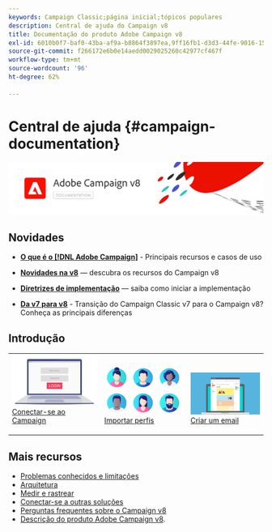```yaml
---
keywords: Campaign Classic;página inicial;tópicos populares
description: Central de ajuda do Campaign v8
title: Documentação do produto Adobe Campaign v8
exl-id: 6010b0f7-baf0-43ba-af9a-b8864f3897ea,9ff16fb1-d3d3-44fe-9016-15abffdbc74e
source-git-commit: f266172e6b0e14aedd0029025260c42977cf467f
workflow-type: tm+mt
source-wordcount: '96'
ht-degree: 62%

---
```


# Central de ajuda {#campaign-documentation}

![](assets/banner-documentationv8.png)

## Novidades

* **[O que é o [!DNL Adobe Campaign]](start/get-started.md)**  - Principais recursos e casos de uso

* **[Novidades na v8](start/whats-new.md)** — descubra os recursos do Campaign v8

* **[Diretrizes de implementação](start/implement.md)** — saiba como iniciar a implementação

* **[Da v7 para v8](start/capability-matrix.md)**  - Transição do Campaign Classic v7 para o Campaign v8? Conheça as principais diferenças

## Introdução

<table>
<tr>
  <td valign="bottom">
    <a href="start/connect.md">
      <img alt="Conectar" src="start/assets/do-not-localize/login.jpeg"/>
    </a>
    <div>
    <a href="start/connect.md">Conectar-se ao Campaign</a>
    </div>
    <br>
  </td>

<td valign="bottom">
      <a href="start/import.md">
       <img alt="Importação" src="start/assets/do-not-localize/profiles.jpeg" />
       </a>
    <div><a href="start/import.md">Importar perfis</a>
    </div>
    <br>
  </td>
  <td valign="bottom">
    <a href="start/create-message.md">
      <img alt="Email" src="start/assets/do-not-localize/email-design.jpeg" />
    </a>
    <div>
    <a href="start/create-message.md">Criar um email</a>
    </div>
    <br>
  </td>
</tr>
</table>

## Mais recursos

* [Problemas conhecidos e limitações](start/known-limitations.md)
* [Arquitetura](dev/architecture.md)
* [Medir e rastrear](start/reporting.md)
* [Conectar-se a outras soluções](connect/integration.md)
* [Perguntas frequentes sobre o Campaign v8](start/campaign-faq.md)
* [Descrição do produto Adobe Campaign v8](https://helpx.adobe.com/legal/product-descriptions/adobe-campaign-managed-cloud-services.html).
